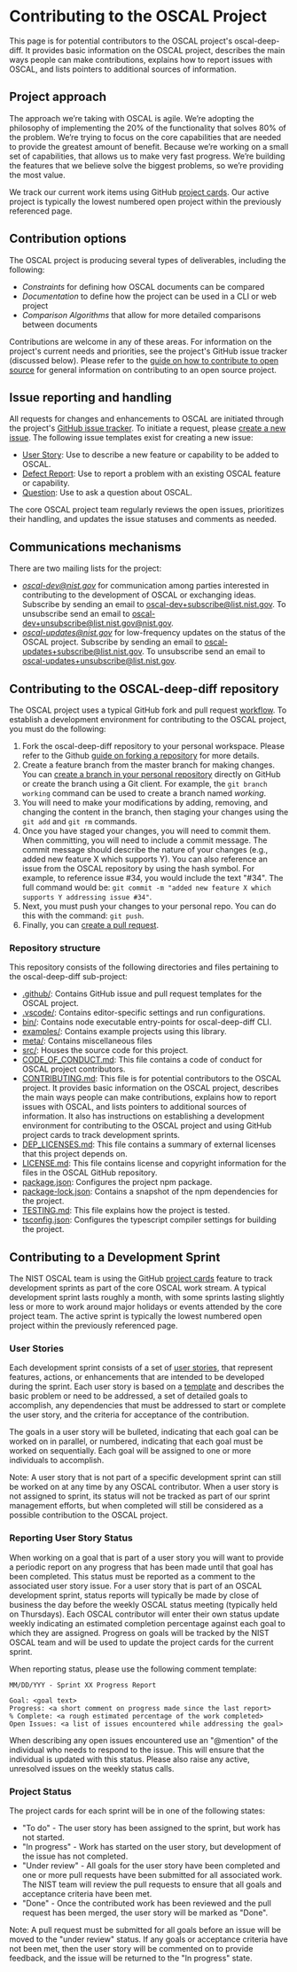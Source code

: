 # Contributing to the OSCAL Project

This page is for potential contributors to the OSCAL project's oscal-deep-diff.
It provides basic information on the OSCAL project, describes the main ways people can make contributions, explains how to report issues with OSCAL, and lists pointers to additional sources of information.

## Project approach

The approach we’re taking with OSCAL is agile. We’re adopting the philosophy of implementing the 20% of the functionality that solves 80% of the problem. We’re trying to focus on the core capabilities that are needed to provide the greatest amount of benefit. Because we’re working on a small set of capabilities, that allows us to make very fast progress. We’re building the features that we believe solve the biggest problems, so we’re providing the most value.

We track our current work items using GitHub [project cards](https://github.com/orgs/usnistgov/projects/25/views/2). Our active project is typically the lowest numbered open project within the previously referenced page.

## Contribution options

The OSCAL project is producing several types of deliverables, including the following:

-   _Constraints_ for defining how OSCAL documents can be compared
-   _Documentation_ to define how the project can be used in a CLI or web project
-   _Comparison Algorithms_ that allow for more detailed comparisons between documents

Contributions are welcome in any of these areas. For information on the project's current needs and priorities, see the project's GitHub issue tracker (discussed below). Please refer to the [guide on how to contribute to open source](https://opensource.guide/how-to-contribute/) for general information on contributing to an open source project.

## Issue reporting and handling

All requests for changes and enhancements to OSCAL are initiated through the project's [GitHub issue tracker](https://github.com/usnistgov/oscal-deep-diff/issues). To initiate a request, please [create a new issue](https://help.github.com/articles/creating-an-issue/). The following issue templates exist for creating a new issue:

-   [User Story](https://github.com/usnistgov/oscal-deep-diff/issues/new?template=feature_request.md&labels=enhancement%2C+User+Story): Use to describe a new feature or capability to be added to OSCAL.
-   [Defect Report](https://github.com/usnistgov/oscal-deep-diff/issues/new?template=bug_report.md&labels=bug): Use to report a problem with an existing OSCAL feature or capability.
-   [Question](https://github.com/usnistgov/oscal-deep-diff/issues/new?labels=question&template=question.md): Use to ask a question about OSCAL.

The core OSCAL project team regularly reviews the open issues, prioritizes their handling, and updates the issue statuses and comments as needed.

## Communications mechanisms

There are two mailing lists for the project:

-   *oscal-dev@nist.gov* for communication among parties interested in contributing to the development of OSCAL or exchanging ideas. Subscribe by sending an email to [oscal-dev+subscribe@list.nist.gov](mailto:oscal-dev+subscribe@list.nist.gov). To unsubscribe send an email to [oscal-dev+unsubscribe@list.nist.gov@nist.gov](mailto:oscal-dev+unsubscribe@list.nist.gov).
-   *oscal-updates@nist.gov* for low-frequency updates on the status of the OSCAL project. Subscribe by sending an email to [oscal-updates+subscribe@list.nist.gov](mailto:oscal-updates+subscribe@list.nist.gov). To unsubscribe send an email to [oscal-updates+unsubscribe@list.nist.gov](mailto:oscal-updates+unsubscribe@list.nist.gov).

## Contributing to the OSCAL-deep-diff repository

The OSCAL project uses a typical GitHub fork and pull request [workflow](https://guides.github.com/introduction/flow/). To establish a development environment for contributing to the OSCAL project, you must do the following:

1. Fork the oscal-deep-diff repository to your personal workspace. Please refer to the Github [guide on forking a repository](https://help.github.com/articles/fork-a-repo/) for more details.
1. Create a feature branch from the master branch for making changes. You can [create a branch in your personal repository](https://help.github.com/articles/creating-and-deleting-branches-within-your-repository/) directly on GitHub or create the branch using a Git client. For example, the `git branch working` command can be used to create a branch named _working_.
1. You will need to make your modifications by adding, removing, and changing the content in the branch, then staging your changes using the `git add` and `git rm` commands.
1. Once you have staged your changes, you will need to commit them. When committing, you will need to include a commit message. The commit message should describe the nature of your changes (e.g., added new feature X which supports Y). You can also reference an issue from the OSCAL repository by using the hash symbol. For example, to reference issue #34, you would include the text "#34". The full command would be: `git commit -m "added new feature X which supports Y addressing issue #34"`.
1. Next, you must push your changes to your personal repo. You can do this with the command: `git push`.
1. Finally, you can [create a pull request](https://help.github.com/articles/creating-a-pull-request-from-a-fork/).

### Repository structure

This repository consists of the following directories and files pertaining to the oscal-deep-diff sub-project:

-   [.github/](.github): Contains GitHub issue and pull request templates for the OSCAL project.
-   [.vscode/](.vscode): Contains editor-specific settings and run configurations.
-   [bin/](bin): Contains node executable entry-points for oscal-deep-diff CLI.
-   [examples/](examples): Contains example projects using this library.
-   [meta/](meta): Contains miscellaneous files
-   [src/](src): Houses the source code for this project.
-   [CODE_OF_CONDUCT.md](CODE_OF_CONDUCT.md): This file contains a code of conduct for OSCAL project contributors.
-   [CONTRIBUTING.md](CONTRIBUTING.md): This file is for potential contributors to the OSCAL project. It provides basic information on the OSCAL project, describes the main ways people can make contributions, explains how to report issues with OSCAL, and lists pointers to additional sources of information. It also has instructions on establishing a development environment for contributing to the OSCAL project and using GitHub project cards to track development sprints.
-   [DEP_LICENSES.md](DEP_LICENSES.md): This file contains a summary of external licenses that this project depends on.
-   [LICENSE.md](LICENSE.md): This file contains license and copyright information for the files in the OSCAL GitHub repository.
-   [package.json](package.json): Configures the project npm package.
-   [package-lock.json](package-lock.json): Contains a snapshot of the npm dependencies for the project.
-   [TESTING.md](TESTING.md): This file explains how the project is tested.
-   [tsconfig.json](tsconfig.json): Configures the typescript compiler settings for building the project.

## Contributing to a Development Sprint

The NIST OSCAL team is using the GitHub [project cards](https://github.com/usnistgov/OSCAL/projects) feature to track development sprints as part of the core OSCAL work stream. A typical development sprint lasts roughly a month, with some sprints lasting slightly less or more to work around major holidays or events attended by the core project team. The active sprint is typically the lowest numbered open project within the previously referenced page.

### User Stories

Each development sprint consists of a set of [user stories](https://github.com/usnistgov/oscal-deep-diff/issues?q=is%3Aopen+is%3Aissue+label%3A%22User+Story%22), that represent features, actions, or enhancements that are intended to be developed during the sprint. Each user story is based on a [template](https://github.com/usnistgov/oscal-deep-diff/issues/new?template=feature_request.md&labels=enhancement%2C+User+Story) and describes the basic problem or need to be addressed, a set of detailed goals to accomplish, any dependencies that must be addressed to start or complete the user story, and the criteria for acceptance of the contribution.

The goals in a user story will be bulleted, indicating that each goal can be worked on in parallel, or numbered, indicating that each goal must be worked on sequentially. Each goal will be assigned to one or more individuals to accomplish.

Note: A user story that is not part of a specific development sprint can still be worked on at any time by any OSCAL contributor. When a user story is not assigned to sprint, its status will not be tracked as part of our sprint management efforts, but when completed will still be considered as a possible contribution to the OSCAL project.

### Reporting User Story Status

When working on a goal that is part of a user story you will want to provide a periodic report on any progress that has been made until that goal has been completed. This status must be reported as a comment to the associated user story issue. For a user story that is part of an OSCAL development sprint, status reports will typically be made by close of business the day before the weekly OSCAL status meeting (typically held on Thursdays). Each OSCAL contributor will enter their own status update weekly indicating an estimated completion percentage against each goal to which they are assigned. Progress on goals will be tracked by the NIST OSCAL team and will be used to update the project cards for the current sprint.

When reporting status, please use the following comment template:

```
MM/DD/YYY - Sprint XX Progress Report

Goal: <goal text>
Progress: <a short comment on progress made since the last report>
% Complete: <a rough estimated percentage of the work completed>
Open Issues: <a list of issues encountered while addressing the goal>
```

When describing any open issues encountered use an "\@mention" of the individual who needs to respond to the issue. This will ensure that the individual is updated with this status. Please also raise any active, unresolved issues on the weekly status calls.

### Project Status

The project cards for each sprint will be in one of the following states:

-   "To do" - The user story has been assigned to the sprint, but work has not started.
-   "In progress" - Work has started on the user story, but development of the issue has not completed.
-   "Under review" - All goals for the user story have been completed and one or more pull requests have been submitted for all associated work. The NIST team will review the pull requests to ensure that all goals and acceptance criteria have been met.
-   "Done" - Once the contributed work has been reviewed and the pull request has been merged, the user story will be marked as "Done".

Note: A pull request must be submitted for all goals before an issue will be moved to the "under review" status. If any goals or acceptance criteria have not been met, then the user story will be commented on to provide feedback, and the issue will be returned to the "In progress" state.
